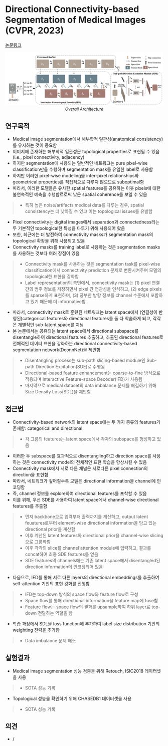# Directional Connectivity-based Segmentation of Medical Images (CVPR, 2023)

[논문링크](https://arxiv.org/abs/2304.00145)

<p align="center">
    <img width="600" alt='fig1' src="./img/03_18_01.png?raw=true"></br>
    <em><font size=2>Overall Architecture</font></em>
</p>

## 연구목적
- Medical image segmentation에서 해부학적 일관성(anatomical consistency)를 유지하는 것이 중요함
- 이미지에 존재하는 해부학적 일관성은 topological properties로 표현될 수 있음 (i.e., pixel connectivity, adjacency)
- 하지만 segmentation에 사용되는 일반적인 네트워크는 pure pixel-wise classification만을 수행하며 segmentation mask를 유일한 label로 사용함
- 하지만 이러한 pixel-wise modeling을 inter-pixel relationships와 geometrical properties를 직접적으로 다루지 않으므로 suboptimal함
- 따라서, 이러한 모델들은 유사한 spatial features를 공유하는 이웃 pixels에 대한 불연속적인 예측을 수행함르로써 낮은 spatial coherence를 보일 수 있음
> - 특히 높은 noise/artifacts medical data를 다루는 경우, spatial consistency는 더 낮아질 수 있고 이는 topological issues를 유발함
- Pixel connectivity는 digital images에서 separation과 connectedness라는 두 기본적인 topological한 특성을 다루기 위해 사용되어 왔음
- 또한, 최근에는 더 발전하여 connectivity masks가 segmentation mask의 topological 확장을 위해 사용되고 있음
- Connectivity masks를 training label로 사용하는 것은 segmentation masks를 사용하는 것보다 여러 장점이 있음
> - Connectivity mask를 사용하는 것은 segmentation task를 pixel-wise classification에서 connectivity prediction 문제로 변환시켜주며 모델의 topological한 표현을 강화함
> - Label representation의 측면에서, connectivity mask는 (1) pixel 연결 간의 범주 정보를 저장하면서 pixel 간 연관성을 인식하고, (2) edge pixels를 sparse하게 표현하며, (3) 풍부한 방향 정보를 channel 수준에서 포함하고 있기 때문에 더 informative함
- 따라서, connectivity mask로 훈련된 네트워크는 latent space에서 (연결성이 반영된)categorical features와 directional features를 둘 다 학습하게 되고, 각각은 개별적인 sub-latent space를 지님
- 본 논문에서는 공유되는 latent space에서 directional subspace를 disentangle하여 directional features 추출하고, 추출된 directional features로 전체적인 데이터 표현을 강화하는 directional connectivity-based segmentation network(DconnNet)을 제안함
> - Disentangling process는 sub-path slicing-based module인 Sub-path Direction Excitation(SDE)로 수행됨
> - Directional-based feature enhancement는 coarse-to-fine 방식으로 적용되며 Interactive Feature-space Decoder(IFD)가 사용됨
> - 마지막으로 medical dataset의 data imbalance 문제를 해결하기 위해 Size Density Loss(SDL)을 제안함

## 접근법
- Connectivity-based network의 latent space에는 두 가지 종류의 features가 존재함: categorical and directional
> - 각 그룹의 features는 latent space에서 각자의 subspace를 형성하고 있음
- 이러한 두 subspace를 효과적으로 disentangling하고 direction space를 사용하는 것은 connectivity model의 전체적인 표현 학습을 향상시킬 수 있음
- Connectivity mask에서 서로 다른 채널은 서로다른 pixel connection의 direction을 표현함
- 따라서, 네트워크가 깊어질수록 모델은 directional information을 channel에 인코딩함
- 즉, channel 정보를 explore하여 directional features를 포착할 수 있음
- 이를 위해, 우선 SDE를 사용하여 latent space에서 channel-wise directional features를 추출함
> - 먼저 backbone으로 입력부터 출력까지를 계산하고, output latent feuatures로부터 element-wise directional information을 담고 있는 directional prior을 계산함
> - 이후 계산된 latent features와 directional prior을 channel-wise slicing으로 그룹화함
> - 이후 각각의 slice를 channel attention module에 입력하고, 결과를 concat하여 최종 SDE features를 얻음
> - SDE features의 channels에는 기존 latent space에서 disentangled된 direction information이 인코딩되어 있음
- 다음으로, IFD를 통해 서로 다른 layers의 directional embeddings를 추출하여 self-attention 기반의 표현 강화를 진행함
> - IFD는 top-down 방식의 space flow와 feature flow로 구성
> - Space flow를 통해 directional information을 feature map에 fuse함
> - Feature flow는 space flow의 결과를 upsample하여 하위 layer로 top-down 전달하는 역할을 함
- 학습 과정에서 SDL을 loss function에 추가하여 label size distribution 기반의 weighting 전략을 추가함 
> - Data imbalance 문제 해소

## 실험결과
- Medical image segmentation 성능 검증을 위해 Retouch, ISIC2018 데이터셋을 사용
> - SOTA 성능 기록
- Topological 성능을 확인하기 위해 CHASEDB1 데이터셋을 사용
> - SOTA 성능 기록

## 의견
- /